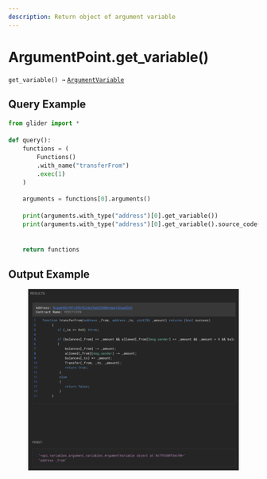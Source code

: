 ```yaml
---
description: Return object of argument variable
---
```


# ArgumentPoint.get\_variable()

`get_variable() →` [`ArgumentVariable`](../../variables/argumentvariables.md)

## Query Example

```python
from glider import *

def query():
    functions = (
        Functions()
        .with_name("transferFrom")
        .exec(1)
    )

    arguments = functions[0].arguments()

    print(arguments.with_type("address")[0].get_variable())
    print(arguments.with_type("address")[0].get_variable().source_code())


    return functions
```

## Output Example

<figure><img src="../../../.gitbook/assets/image (13) (1).png" alt=""><figcaption></figcaption></figure>
